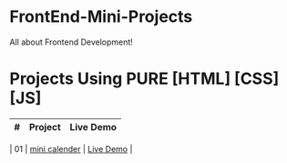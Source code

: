 # FrontEnd-Mini-Projects
All about Frontend Development!
# Projects Using PURE [HTML] [CSS] [JS]


|  #  | Project                                                                                                                     | Live Demo                                                                         |
| :-: | --------------------------------------------------------------------------------------------------------------------------- | --------------------------------------------------------------------------------- |
               
| 01  | [mini calender](https://github.com/VrushaliUphade/Frontend-Mini-Projects/tree/main/mini%20calender)                           | [Live Demo](https://vrushaliuphade.github.io/Frontend-Mini-Projects/mini%20calender/) |   
